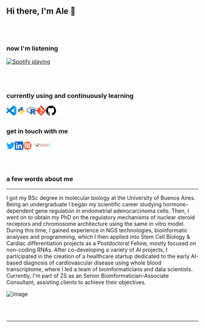## Hi there, I'm Ale 👋

<br />
<br />

### now I'm listening
[<img src="https://novatorem-alelagreca.vercel.app/api/spotify" alt="Spotify playing" width="350px" />](https://open.spotify.com/user/alelagreca)


<!--
**alelagreca/alelagreca** is a ✨ _special_ ✨ repository because its `README.md` (this file) appears on your GitHub profile.

Here are some ideas to get you started:

- 🔭 I’m currently working on ...
- 🌱 I’m currently learning ...
- 👯 I’m looking to collaborate on ...
- 🤔 I’m looking for help with ...
- 💬 Ask me about ...
- 📫 How to reach me: ...
- 😄 Pronouns: ...
- ⚡ Fun fact: ...
-->
<br />
<br />

### **currently using and continuously learning**
[<img align="left" alt="Visual Studio Code" width="26px" src="https://raw.githubusercontent.com/github/explore/80688e429a7d4ef2fca1e82350fe8e3517d3494d/topics/visual-studio-code/visual-studio-code.png" />][vscode]
[<img align="left" alt="Python" width="26px" src="https://raw.githubusercontent.com/github/explore/80688e429a7d4ef2fca1e82350fe8e3517d3494d/topics/python/python.png" />][python]
[<img align="left" alt="Python" width="26px" src="https://raw.githubusercontent.com/github/explore/80688e429a7d4ef2fca1e82350fe8e3517d3494d/topics/r/r.png" />][rbase]
[<img align="left" alt="Git" width="26px" src="logos/git.svg" />][git]
[<img align="left" alt="GitHub" width="26px" src="logos/github.svg" />][github]
[<img align="left" alt="Terminal" width="26px" src="logos/gnubash.svg" />][bash]


<br />
<br />


### **get in touch with me**
[<img align="left" alt="aled_lg | Twitter" width="22px" src="logos/twitter.svg" />][twitter]
[<img align="left" alt="alelagreca | LinkedIn" width="22px" src="logos/linkedin.svg" />][linkedin]
[<img align="center" alt="alelagreca | MultiplAI" width="50px" height="10px" src="logos/multiplai_logo.png" />][multiplai]
[<img align="left" alt="alelagreca | F6" width="22px" src="logos/f6s-logo.png" />][f6]


<br />
<br />


### **a few words about me**
---
I got my BSc degree in molecular biology at the University of Buenos Aires. Being an undergraduate I began my scientific career studying hormone-dependent gene regulation in endometrial adenocarcinoma cells. Then, I went on to obtain my PhD on the regulatory mechanisms of nuclear steroid receptors and chromosome architecture using the same in vitro model. During this time, I gained experience in NGS technologies, bioinformatic analyses and programming, which I then applied into Stem Cell Biology & Cardiac differentiation projects as a Postdoctoral Fellow, mostly focused on non-coding RNAs. After co-developing a variety of AI projects, I participated in the creation of a healthcare startup dedicated to the early AI-based diagnosis of cardiovascular disease using whole blood transcriptome, where I led a team of bioinformaticians and data scientists. Currently, I'm part of ZS as an Senior Bioinformatician-Associate Consultant, assisting clients to achieve their objectives.


![image](https://github.com/user-attachments/assets/6d224d40-6382-4e12-87b2-8bfa8601c674)

<!--
[<img align="left" alt="LIAN" width="50px" height="50px" src="logos/lian_logo.svg" />][lian]
[<img align="left" alt="Fleni Institute" width="26px" src="logos/fleni_logo.svg" />][fleni]
[<img align="center" alt="CONICET" width="30px" src="logos/logo-CONICET_opt.png" />][conicet]
[<img align="center" alt="IBYME" width="30px" src="logos/logo-ibyme_fibyme.jpg" />][ibyme]
[<img align="center" alt="CRG" width="30px" src="logos/logo_crg_.jpg" />][crg]

-->

<br />
<br />

---


<br />
<br />

<!-- ##Uncomment to show commit score##
<img align="center" alt="Github stats" src="https://github-readme-stats.vercel.app/api?username=alelagreca&show_icons=true&hide_borders=true&count_private=true&theme=radical&include_all_commits=false" />
-->

<!--
Definitions
-->
[vscode]: https://code.visualstudio.com/
[python]: https://www.python.org/
[rbase]: https://www.r-project.org/
[git]: https://git-scm.com
[github]: https://github.com
[bash]: https://www.gnu.org/software/bash/
[twitter]: https://twitter.com/aled_lg
[linkedin]: https://linkedin.com/in/alejandro-la-greca-394aa955
[f6]: https://www.f6s.com/alejandrolagreca
[multiplai]: https://www.multiplaihealth.com/
[gmail]: ale.lagreca@gmail.com
[gmail2]: alejandro.lagreca@multiplaihealth.com
[lian]: https://www.fleni.org.ar/lian/
[fleni]: https://www.fleni.org.ar
[ibyme]: https://www.ibyme.org.ar/
[conicet]: https://www.conicet.gov.ar/
